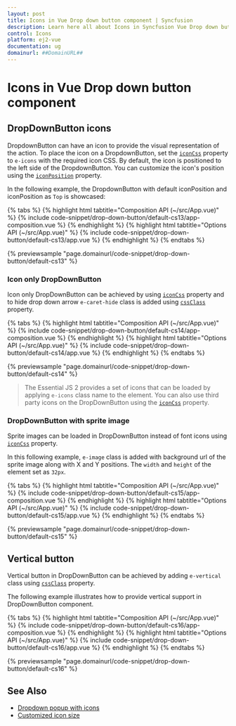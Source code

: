 ```yaml
---
layout: post
title: Icons in Vue Drop down button component | Syncfusion
description: Learn here all about Icons in Syncfusion Vue Drop down button component of Syncfusion Essential JS 2 and more.
control: Icons 
platform: ej2-vue
documentation: ug
domainurl: ##DomainURL##
---
```


# Icons in Vue Drop down button component

## DropDownButton icons

DropdownButton can have an icon to provide the visual representation of the action. To place the icon on a DropdownButton, set the [`iconCss`](https://ej2.syncfusion.com/vue/documentation/api/drop-down-button/#iconcss) property to `e-icons` with the required icon CSS. By default, the icon is positioned to the left side of the DropdownButton. You can customize the icon's position using the [`iconPosition`](https://ej2.syncfusion.com/vue/documentation/api/drop-down-button/#iconcss) property.

In the following example, the DropdownButton with default iconPosition and iconPosition as `Top` is showcased:

{% tabs %}
{% highlight html tabtitle="Composition API (~/src/App.vue)" %}
{% include code-snippet/drop-down-button/default-cs13/app-composition.vue %}
{% endhighlight %}
{% highlight html tabtitle="Options API (~/src/App.vue)" %}
{% include code-snippet/drop-down-button/default-cs13/app.vue %}
{% endhighlight %}
{% endtabs %}
        
{% previewsample "page.domainurl/code-snippet/drop-down-button/default-cs13" %}

### Icon only DropDownButton

Icon only DropDownButton can be achieved by using [`iconCss`](https://ej2.syncfusion.com/vue/documentation/api/drop-down-button/#iconcss) property and to hide drop down arrow `e-caret-hide` class is added using [`cssClass`](https://ej2.syncfusion.com/vue/documentation/api/drop-down-button/#cssclass) property.

{% tabs %}
{% highlight html tabtitle="Composition API (~/src/App.vue)" %}
{% include code-snippet/drop-down-button/default-cs14/app-composition.vue %}
{% endhighlight %}
{% highlight html tabtitle="Options API (~/src/App.vue)" %}
{% include code-snippet/drop-down-button/default-cs14/app.vue %}
{% endhighlight %}
{% endtabs %}
        
{% previewsample "page.domainurl/code-snippet/drop-down-button/default-cs14" %}

> The Essential JS 2 provides a set of icons that can be loaded by applying `e-icons` class name to the element. You can also use third party icons on the DropDownButton using the [`iconCss`](https://ej2.syncfusion.com/vue/documentation/api/drop-down-button/#iconcss) property.

### DropDownButton with sprite image

Sprite images can be loaded in DropDownButton instead of font icons using [`iconCss`](	https://ej2.syncfusion.com/vue/documentation/api/drop-down-button/#iconcss) property.

In this following example, `e-image` class is added with background url of the sprite image along with X and Y positions. The `width` and `height` of the element set as `32px`.

{% tabs %}
{% highlight html tabtitle="Composition API (~/src/App.vue)" %}
{% include code-snippet/drop-down-button/default-cs15/app-composition.vue %}
{% endhighlight %}
{% highlight html tabtitle="Options API (~/src/App.vue)" %}
{% include code-snippet/drop-down-button/default-cs15/app.vue %}
{% endhighlight %}
{% endtabs %}
        
{% previewsample "page.domainurl/code-snippet/drop-down-button/default-cs15" %}

## Vertical button

Vertical button in DropDownButton can be achieved by adding `e-vertical` class using [`cssClass`](https://ej2.syncfusion.com/vue/documentation/api/drop-down-button/#cssclass) property.

The following example illustrates how to provide vertical support in DropDownButton component.

{% tabs %}
{% highlight html tabtitle="Composition API (~/src/App.vue)" %}
{% include code-snippet/drop-down-button/default-cs16/app-composition.vue %}
{% endhighlight %}
{% highlight html tabtitle="Options API (~/src/App.vue)" %}
{% include code-snippet/drop-down-button/default-cs16/app.vue %}
{% endhighlight %}
{% endtabs %}
        
{% previewsample "page.domainurl/code-snippet/drop-down-button/default-cs16" %}

## See Also

* [Dropdown popup with icons](./popup-items#icons)
* [Customized icon size](./how-to/customize-icon-and-width)